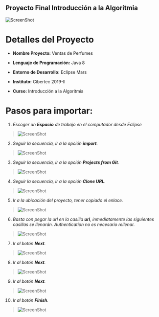 ## Proyecto Final Introducción a la Algoritmia
![ScreenShot](https://raw.githubusercontent.com/josepintado24/CIBERTEC_IA-VentaPerfumes/master/VentaPerfumes/screenshot/2020-01-14_11-36-30.jpg)
# Detalles del Proyecto

* **Nombre Proyecto:** Ventas de Perfumes

* **Lenguaje de Programación:** Java 8

* **Entorno de Desarrollo:** Eclipse Mars

* **Instituto:** Cibertec 2019-II

* **Curso:** Introducción a la Algoritmia

# Pasos para importar:
 1. *Escoger un **Espacio** de trabajo en el computador desde Eclipse*

>![ScreenShot](https://raw.githubusercontent.com/josepintado24/CIBERTEC_IA-VentaPerfumes/master/VentaPerfumes/screenshot/space.jpg)

2. *Seguir la secuencia, ir a la opción **import**.*

>![ScreenShot](https://raw.githubusercontent.com/josepintado24/CIBERTEC_IA-VentaPerfumes/master/VentaPerfumes/screenshot/SelectImport.jpg)

3. *Seguir la secuencia, ir a la opción **Projects from Git**.*

>![ScreenShot](https://raw.githubusercontent.com/josepintado24/CIBERTEC_IA-VentaPerfumes/master/VentaPerfumes/screenshot/importGit.jpg)

4. *Seguir la secuencia, ir a la opción **Clone URL**.*

>![ScreenShot](https://raw.githubusercontent.com/josepintado24/CIBERTEC_IA-VentaPerfumes/master/VentaPerfumes/screenshot/importGitURL.jpg)

5. *Ir a la ubicación del proyecto, tener copiado el enlace.*

>![ScreenShot](https://raw.githubusercontent.com/josepintado24/CIBERTEC_IA-VentaPerfumes/master/VentaPerfumes/screenshot/copyBrowser.jpg)

6. *Basta con pegar la url en la casilla **url**, inmediatamente las siguientes casillas se llenarán. Authentication no es necesario rellenar.*

>![ScreenShot](https://raw.githubusercontent.com/josepintado24/CIBERTEC_IA-VentaPerfumes/master/VentaPerfumes/screenshot/PasteURL.jpg)

7. *Ir al botón **Next**.*

>![ScreenShot](https://raw.githubusercontent.com/josepintado24/CIBERTEC_IA-VentaPerfumes/master/VentaPerfumes/screenshot/nex01.jpg)

8. *Ir al botón **Next**.*

>![ScreenShot](https://raw.githubusercontent.com/josepintado24/CIBERTEC_IA-VentaPerfumes/master/VentaPerfumes/screenshot/nex02.jpg)

9. *Ir al botón **Next**.*

>![ScreenShot](https://raw.githubusercontent.com/josepintado24/CIBERTEC_IA-VentaPerfumes/master/VentaPerfumes/screenshot/nex03.jpg)

10. *Ir al botón **Finish**.*

>![ScreenShot](https://raw.githubusercontent.com/josepintado24/CIBERTEC_IA-VentaPerfumes/master/VentaPerfumes/screenshot/finish.jpg)
